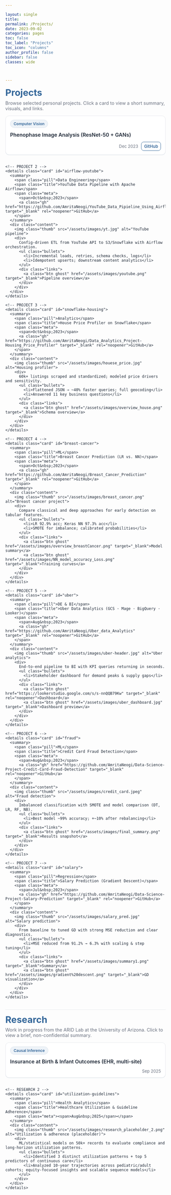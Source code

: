 ```yaml
---

layout: single
title:
permalink: /Projects/
date: 2023-09-02
categories: pages
toc: false
toc_label: "Projects"
toc_icon: "columns"
author_profile: false
sidebar: false
classes: wide



---
```


<link href="https://fonts.googleapis.com/css2?family=Inter:wght@400;600&display=swap" rel="stylesheet">

<style>
  :root{
    --brand:#336699; --ink:#1f2937; --muted:#6b7280; --card:#ffffff;
    --line:#e5e7eb; --ring:rgba(51,102,153,0.12); --bg:#f8fafc;
    --site-max: 1280px;     /* matches About page overrides */
    --content-max: 1140px;  /* inner column width for this page */
  }

  /* ===== Page container ===== */
  .wrap{
    font-family:'Inter', system-ui, -apple-system, Segoe UI, Roboto, Helvetica, Arial, sans-serif;
    max-width: min(var(--content-max), 94vw);   /* wider on desktop */
    margin: 0 auto;
    color: var(--ink);
  }

  h1.section-title{
    color: var(--brand);
    margin: .25rem 0 .4rem;
    font-size: clamp(24px, 3vw, 30px);
  }
  p.section-sub{
    margin: 0 0 .9rem;
    color: var(--muted);
    font-size: 14.5px;
  }

  /* ===== Card grid (desktop: 2 columns) ===== */
  .cards{ display:grid; gap:16px; }
  @media (min-width: 1100px){
    .cards{ grid-template-columns: 1fr 1fr; }
  }

  /* ===== Collapsible cards ===== */
  details.card{
    border: 1px solid var(--line);
    border-radius: 12px;
    background: var(--card);
    box-shadow: 0 1px 0 var(--ring);
    overflow: clip;
  }
  .card + .card{ margin-top: 10px; }           /* mobile spacing */
  @media (min-width:1100px){
    .card + .card{ margin-top: 0; }            /* grid handles gaps */
  }

  /* Summary row */
  .card > summary{
    list-style:none; cursor:pointer;
    display:flex; align-items:center; gap:12px; flex-wrap:wrap;
    padding: 12px 14px; outline:none;
  }
  .card > summary::-webkit-details-marker{ display:none; }

  .pill{
    font-size:12px; font-weight:600;
    color: var(--brand); background:#eef3f8;
    padding: 4px 10px; border-radius:999px;
    border:1px solid #dbe2ea; white-space: nowrap;
  }
  .title{ font-weight:600; font-size:16px; color:var(--ink); }
  .meta{
    margin-left:auto; display:flex; gap:10px; align-items:center;
    color:var(--muted); font-size:13px;
  }
  .meta .gh{
    text-decoration:none; border:1px solid var(--brand); color:var(--brand);
    padding: 5px 8px; border-radius:8px; font-weight:600; font-size:13px;
  }
  .meta .gh:hover{ background: var(--brand); color:#fff; }

  /* Expanded content */
  .content{
    display:grid; grid-template-columns: 1fr; gap: 12px;
    border-top:1px solid var(--line); padding: 12px 14px 14px;
    font-size:15px; line-height:1.55;
  }
  @media (min-width: 860px){
    .content{ grid-template-columns: 360px 1fr; } /* image | text */
  }

  /* Tidy thumbnails: consistent aspect ratio */
  .thumb{
    width:100%; aspect-ratio: 16/10; object-fit: cover;
    border-radius:10px; border:1px solid var(--line); background: var(--bg);
  }

  .bullets{ margin:.25rem 0 0; padding-left: 18px; }
  .bullets li{ margin:.2rem 0; }
  .links{ display:flex; gap:10px; flex-wrap:wrap; margin-top:.5rem; }
  .btn{ display:inline-block; text-decoration:none; font-weight:600;
        padding:7px 10px; border-radius:9px; font-size:14px; }
  .btn.ghost{ border:1px solid var(--brand); color:var(--brand); }

  /* Section divider */
  .divider{ height:1px; background:var(--line); margin: 1.1rem 0 .8rem; }
</style>
<style>
  @media (min-width: 1024px){
    /* Hide sidebar column if any and reclaim the space */
    .layout--single .sidebar{ display:none !important; }
    .layout--single .page{ display:block !important; } /* collapse the MM flex grid */
    .layout--single .page__content{
      padding-left: 0 !important;
      margin-left: auto; margin-right: auto;
      max-width: 1140px;  /* match your --content-max */
    }
  }
</style>


<div class="wrap">

  <!-- ===================== PROJECTS ===================== -->
  <h1 class="section-title">Projects</h1>
  <p class="section-sub">Browse selected personal projects. Click a card to view a short summary, visuals, and links.</p>

  <div class="cards">
    <!-- PROJECT 1 -->
    <details class="card" id="phenophase">
      <summary>
        <span class="pill">Computer Vision</span>
        <span class="title">Phenophase Image Analysis (ResNet-50 + GANs)</span>
        <span class="meta">
          <span>Dec&nbsp;2023</span>
          <a class="gh" href="https://github.com/AmritaNeogi/PhenoCam-Image-Analysis-Using-CNN" target="_blank" rel="noopener">GitHub</a>
        </span>
      </summary>
      <div class="content">
        <img class="thumb" src="/assets/images/decidousForest.jpg" alt="Phenology project">
        <div>
          Detect leaf phenophase from PhenoCam images and forecast SOS/EOS across sites with augmentation for rare phases.
          <ul class="bullets">
            <li>ResNet-50 classifier; GANs for data scarcity</li>
            <li>Cross-site generalization beyond single camera tuning</li>
            <li>Calendar-level SOS/EOS with confidence bands</li>
          </ul>
          <div class="links">
            <a class="btn ghost" href="/assets/images/SOS_EOS.png" target="_blank">SOS/EOS plot</a>
            <a class="btn ghost" href="/assets/images/GAN.png" target="_blank">GAN architecture</a>
          </div>
        </div>
      </div>
    </details>

    <!-- PROJECT 2 -->
    <details class="card" id="airflow-youtube">
      <summary>
        <span class="pill">Data Engineering</span>
        <span class="title">YouTube Data Pipeline with Apache Airflow</span>
        <span class="meta">
          <span>Oct&nbsp;2023</span>
          <a class="gh" href="https://github.com/AmritaNeogi/YouTube_Data_Pipieline_Using_Airflow" target="_blank" rel="noopener">GitHub</a>
        </span>
      </summary>
      <div class="content">
        <img class="thumb" src="/assets/images/yt.jpg" alt="YouTube pipeline">
        <div>
          Config-driven ETL from YouTube API to S3/Snowflake with Airflow orchestration.
          <ul class="bullets">
            <li>Incremental loads, retries, schema checks, logs</li>
            <li>Idempotent upserts; downstream content analytics</li>
          </ul>
          <div class="links">
            <a class="btn ghost" href="/assets/images/youtube.png" target="_blank">Pipeline overview</a>
          </div>
        </div>
      </div>
    </details>

    <!-- PROJECT 3 -->
    <details class="card" id="snowflake-housing">
      <summary>
        <span class="pill">Analytics</span>
        <span class="title">House Price Profiler on Snowflake</span>
        <span class="meta">
          <span>Oct&nbsp;2023</span>
          <a class="gh" href="https://github.com/AmritaNeogi/Data_Analytics_Project-Housing_Price_Profiler" target="_blank" rel="noopener">GitHub</a>
        </span>
      </summary>
      <div class="content">
        <img class="thumb" src="/assets/images/houese_price.jpg" alt="Housing profiler">
        <div>
          60k+ listings scraped and standardized; modeled price drivers and sensitivity.
          <ul class="bullets">
            <li>Flattened JSON → ~40% faster queries; full geocoding</li>
            <li>Answered 11 key business questions</li>
          </ul>
          <div class="links">
            <a class="btn ghost" href="/assets/images/overview_house.png" target="_blank">Schema overview</a>
          </div>
        </div>
      </div>
    </details>

    <!-- PROJECT 4 -->
    <details class="card" id="breast-cancer">
      <summary>
        <span class="pill">ML</span>
        <span class="title">Breast Cancer Prediction (LR vs. NN)</span>
        <span class="meta">
          <span>Oct&nbsp;2023</span>
          <a class="gh" href="https://github.com/AmritaNeogi/Breast_Cancer_Prediction" target="_blank" rel="noopener">GitHub</a>
        </span>
      </summary>
      <div class="content">
        <img class="thumb" src="/assets/images/breast_cancer.png" alt="Breast cancer project">
        <div>
          Compare classical and deep approaches for early detection on tabular features.
          <ul class="bullets">
            <li>LR 92.9% acc; Keras NN 97.3% acc</li>
            <li>SMOTE for imbalance; calibrated probabilities</li>
          </ul>
          <div class="links">
            <a class="btn ghost" href="/assets/images/overview_breastCancer.png" target="_blank">Model summary</a>
            <a class="btn ghost" href="/assets/images/NN_model_accuracy_Loss.png" target="_blank">Training curves</a>
          </div>
        </div>
      </div>
    </details>

    <!-- PROJECT 5 -->
    <details class="card" id="uber">
      <summary>
        <span class="pill">DE & BI</span>
        <span class="title">Uber Data Analytics (GCS · Mage · BigQuery · Looker)</span>
        <span class="meta">
          <span>Aug&nbsp;2023</span>
          <a class="gh" href="https://github.com/AmritaNeogi/Uber_data_Analytics" target="_blank" rel="noopener">GitHub</a>
        </span>
      </summary>
      <div class="content">
        <img class="thumb" src="/assets/images/uber-header.jpg" alt="Uber analytics">
        <div>
          End-to-end pipeline to BI with KPI queries returning in seconds.
          <ul class="bullets">
            <li>Stakeholder dashboard for demand peaks & supply gaps</li>
          </ul>
          <div class="links">
            <a class="btn ghost" href="https://lookerstudio.google.com/s/s-nnQQB79Kw" target="_blank" rel="noopener">Dashboard</a>
            <a class="btn ghost" href="/assets/images/uber_dashboard.jpg" target="_blank">Dashboard preview</a>
          </div>
        </div>
      </div>
    </details>

    <!-- PROJECT 6 -->
    <details class="card" id="fraud">
      <summary>
        <span class="pill">ML</span>
        <span class="title">Credit Card Fraud Detection</span>
        <span class="meta">
          <span>Aug&nbsp;2023</span>
          <a class="gh" href="https://github.com/AmritaNeogi/Data-Science-Project-Credit-Card-Fraud-Detection" target="_blank" rel="noopener">GitHub</a>
        </span>
      </summary>
      <div class="content">
        <img class="thumb" src="/assets/images/credit_card.jpeg" alt="Fraud detection">
        <div>
          Imbalanced classification with SMOTE and model comparison (DT, LR, RF, NB).
          <ul class="bullets">
            <li>Best model ~99% accuracy; +~10% after rebalancing</li>
          </ul>
          <div class="links">
            <a class="btn ghost" href="/assets/images/final_summary.png" target="_blank">Results snapshot</a>
          </div>
        </div>
      </div>
    </details>

    <!-- PROJECT 7 -->
    <details class="card" id="salary">
      <summary>
        <span class="pill">Regression</span>
        <span class="title">Salary Prediction (Gradient Descent)</span>
        <span class="meta">
          <span>Jul&nbsp;2023</span>
          <a class="gh" href="https://github.com/AmritaNeogi/Data-Science-Project-Salary-Prediction" target="_blank" rel="noopener">GitHub</a>
        </span>
      </summary>
      <div class="content">
        <img class="thumb" src="/assets/images/salary_pred.jpg" alt="Salary prediction">
        <div>
          From baseline to tuned GD with strong MSE reduction and clear diagnostics.
          <ul class="bullets">
            <li>MSE reduced from 91.2% → 6.3% with scaling & step tuning</li>
          </ul>
          <div class="links">
            <a class="btn ghost" href="/assets/images/summary1.png" target="_blank">Summary</a>
            <a class="btn ghost" href="/assets/images/gradient%20descent.png" target="_blank">GD visualization</a>
          </div>
        </div>
      </div>
    </details>
  </div><!-- /.cards -->

  <div class="divider"></div>

  <!-- ===================== RESEARCH ===================== -->
  <h1 class="section-title">Research</h1>
  <p class="section-sub">Work in progress from the ARID Lab at the University of Arizona. Click to view a brief, non-confidential summary.</p>

  <div class="cards">
    <!-- RESEARCH 1 -->
    <details class="card" id="insurance-infant">
      <summary>
        <span class="pill">Causal Inference</span>
        <span class="title">Insurance at Birth & Infant Outcomes (EHR, multi-site)</span>
        <span class="meta"><span>Sep&nbsp;2025</span></span>
      </summary>
      <div class="content">
        <img class="thumb" src="/assets/images/research_placeholder_1.png" alt="Insurance & infant outcomes (placeholder)">
        <div>
          Causal/logistic modeling to assess payer-type effects on infant survival using multi-site EHR.
          <ul class="bullets">
            <li>Disparities: uninsured/self-pay highest risk; Medicaid ~10% survival gain; private ~70% strongest protection</li>
            <li>Reproducible pipelines for subgroup analyses and equity-focused reporting</li>
          </ul>
        </div>
      </div>
    </details>

    <!-- RESEARCH 2 -->
    <details class="card" id="utilization-guidelines">
      <summary>
        <span class="pill">Health Analytics</span>
        <span class="title">Healthcare Utilization & Guideline Adherence</span>
        <span class="meta"><span>Aug&nbsp;2025</span></span>
      </summary>
      <div class="content">
        <img class="thumb" src="/assets/images/research_placeholder_2.png" alt="Utilization & adherence (placeholder)">
        <div>
          ML/statistical models on 50k+ records to evaluate compliance and long-horizon utilization patterns.
          <ul class="bullets">
            <li>Identified 3 distinct utilization patterns + top 5 predictors of continuous care</li>
            <li>Analyzed 10-year trajectories across pediatric/adult cohorts; equity-focused insights and scalable sequence models</li>
          </ul>
        </div>
      </div>
    </details>
  </div><!-- /.cards -->

</div>

<script>
  // Keep only one card open per grid
  document.querySelectorAll('.cards').forEach((grid) => {
    grid.querySelectorAll('details.card').forEach((d) => {
      d.addEventListener('toggle', () => {
        if (d.open) grid.querySelectorAll('details.card').forEach(o => { if (o !== d) o.removeAttribute('open'); });
      });
    });
  });
</script>
<style>
/* Minimal, safe reclaim of the left gutter on layout:single */
@media (min-width:1024px){
  /* Hide any sidebar column */
  .layout--single .sidebar,
  .layout--single .page__sidebar{ display:none !important; }

  /* Keep the theme's flex layout (important!) */
  .layout--single .page{ display:flex !important; }

  /* Let the content column expand and drop leftover padding/margins */
  .layout--single .page__inner-wrap{ padding-left:0 !important; }
  .layout--single .page__content{
    flex: 1 1 auto !important;
    max-width: none !important;
    margin: 0 auto !important;
    padding-left: 0 !important;
    padding-right: 0 !important;
  }

  /* Center your inner container and set the width you want */
  .layout--single .page__content > .wrap{
    width: 100%;
    max-width: 1140px;   /* bump to 1200px if you want wider */
    margin-left: auto;
    margin-right: auto;
  }
}

/* Optional: 3 columns on very wide screens */
@media (min-width:1400px){
  .cards{ grid-template-columns: 1fr 1fr 1fr; }
}
</style>

